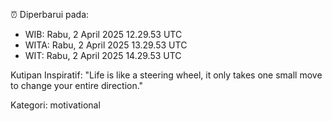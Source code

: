⏰ Diperbarui pada:
- WIB: Rabu, 2 April 2025 12.29.53 UTC
- WITA: Rabu, 2 April 2025 13.29.53 UTC
- WIT: Rabu, 2 April 2025 14.29.53 UTC

Kutipan Inspiratif:
"Life is like a steering wheel, it only takes one small move to change your entire direction."


Kategori: motivational

